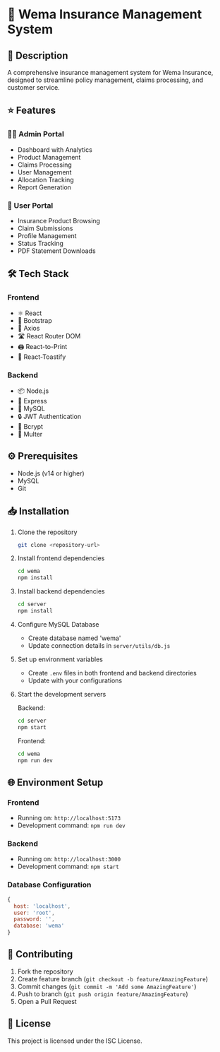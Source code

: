 # 🏢 Wema Insurance Management System

## 📝 Description

A comprehensive insurance management system for Wema Insurance, designed to streamline policy management, claims processing, and customer service.

## ⭐ Features

### 👨‍💼 Admin Portal

- Dashboard with Analytics
- Product Management
- Claims Processing
- User Management
- Allocation Tracking
- Report Generation

### 👥 User Portal

- Insurance Product Browsing
- Claim Submissions
- Profile Management
- Status Tracking
- PDF Statement Downloads

## 🛠️ Tech Stack

### Frontend

- ⚛️ React
- 🎨 Bootstrap
- 🔄 Axios
- 🛣️ React Router DOM
- 🖨️ React-to-Print
- 🔔 React-Toastify

### Backend

- 📦 Node.js
- 🚀 Express
- 💾 MySQL
- 🔒 JWT Authentication
- 🔐 Bcrypt
- 📁 Multer

## ⚙️ Prerequisites

- Node.js (v14 or higher)
- MySQL
- Git

## 📥 Installation

1. Clone the repository

   ```bash
   git clone <repository-url>
   ```

2. Install frontend dependencies

   ```bash
   cd wema
   npm install
   ```

3. Install backend dependencies

   ```bash
   cd server
   npm install
   ```

4. Configure MySQL Database

   - Create database named 'wema'
   - Update connection details in `server/utils/db.js`

5. Set up environment variables

   - Create `.env` files in both frontend and backend directories
   - Update with your configurations

6. Start the development servers

   Backend:

   ```bash
   cd server
   npm start
   ```

   Frontend:

   ```bash
   cd wema
   npm run dev
   ```

## 🌐 Environment Setup

### Frontend

- Running on: `http://localhost:5173`
- Development command: `npm run dev`

### Backend

- Running on: `http://localhost:3000`
- Development command: `npm start`

### Database Configuration

```javascript
{
  host: 'localhost',
  user: 'root',
  password: '',
  database: 'wema'
}
```

## 🤝 Contributing

1. Fork the repository
2. Create feature branch (`git checkout -b feature/AmazingFeature`)
3. Commit changes (`git commit -m 'Add some AmazingFeature'`)
4. Push to branch (`git push origin feature/AmazingFeature`)
5. Open a Pull Request

## 📄 License

This project is licensed under the ISC License.

